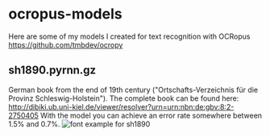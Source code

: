 # ocropus-models
Here are some of my models I created for text recognition with OCRopus https://github.com/tmbdev/ocropy

## sh1890.pyrnn.gz
German book from the end of 19th century ("Ortschafts-Verzeichnis für die Provinz Schleswig-Holstein"). The complete book can be found here: http://dibiki.ub.uni-kiel.de/viewer/resolver?urn=urn:nbn:de:gbv:8:2-2750405 With the model you can achieve an error rate somewhere between 1.5% and 0.7%. 
![font example for sh1890](images/yaktocat.png)
